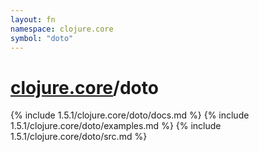 ```yaml
---
layout: fn
namespace: clojure.core
symbol: "doto"
---
```


# [clojure.core](../)/doto

{% include 1.5.1/clojure.core/doto/docs.md %}
{% include 1.5.1/clojure.core/doto/examples.md %}
{% include 1.5.1/clojure.core/doto/src.md %}

